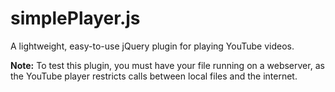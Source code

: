 # simplePlayer.js
A lightweight, easy-to-use jQuery plugin for playing YouTube videos.

**Note:** To test this plugin, you must have your file running on a webserver, as the YouTube player restricts calls between local files and the internet.
